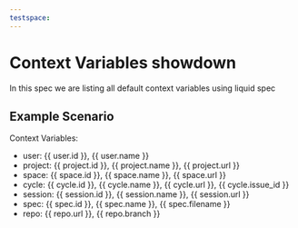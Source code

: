 ```yaml
---
testspace:
---
```


# Context Variables showdown

In this spec we are listing all default context variables using liquid spec

## Example Scenario

Context Variables:


* user: {{ user.id }}, {{ user.name }}
* project: {{ project.id }}, {{ project.name }}, {{ project.url }}
* space: {{ space.id }}, {{ space.name }}, {{ space.url }}
* cycle: {{ cycle.id }}, {{ cycle.name }}, {{ cycle.url }}, {{ cycle.issue_id }}
* session: {{ session.id }}, {{ session.name }}, {{ session.url }}
* spec: {{ spec.id }}, {{ spec.name }}, {{ spec.filename }}
* repo: {{ repo.url }}, {{ repo.branch }}
